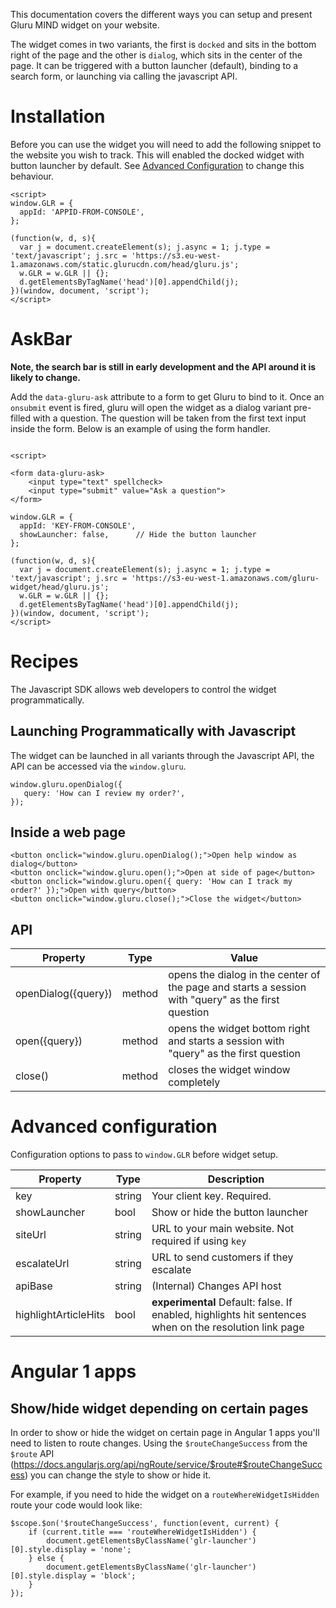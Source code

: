 This documentation covers the different ways you can setup and present Gluru MIND widget on your website.

The widget comes in two variants, the first is `docked` and sits in the bottom right of the page and the other is `dialog`, which sits in the center of the page. It can be triggered with a button launcher (default), binding to a search form, or launching via calling the javascript API.

# Installation

Before you can use the widget you will need to add the following snippet to the website you wish to track. This will enabled the docked widget with button launcher by default. See [Advanced Configuration](#advanced-configuration) to change this behaviour.

```
<script>
window.GLR = {
  appId: 'APPID-FROM-CONSOLE',
};

(function(w, d, s){
  var j = document.createElement(s); j.async = 1; j.type = 'text/javascript'; j.src = 'https://s3.eu-west-1.amazonaws.com/static.glurucdn.com/head/gluru.js';
  w.GLR = w.GLR || {};
  d.getElementsByTagName('head')[0].appendChild(j);
})(window, document, 'script');
</script>
```

# AskBar 

__Note, the search bar is still in early development and the API around it is likely to change.__

Add the `data-gluru-ask` attribute to a form to get Gluru to bind to it. Once an `onsubmit` event is fired, gluru will open the widget as a dialog variant pre-filled with a question. The question will be taken from the first text input inside the form. Below is an example of using the form handler.

```

<script>

<form data-gluru-ask>
    <input type="text" spellcheck>
    <input type="submit" value="Ask a question">
</form>

window.GLR = {
  appId: 'KEY-FROM-CONSOLE',
  showLauncher: false,      // Hide the button launcher 
};

(function(w, d, s){
  var j = document.createElement(s); j.async = 1; j.type = 'text/javascript'; j.src = 'https://s3-eu-west-1.amazonaws.com/gluru-widget/head/gluru.js';
  w.GLR = w.GLR || {};
  d.getElementsByTagName('head')[0].appendChild(j);
})(window, document, 'script');
</script>

```

# Recipes

The Javascript SDK allows web developers to control the widget programmatically.

## Launching Programmatically with Javascript

The widget can be launched in all variants through the Javascript API, the API can be accessed via the `window.gluru`.

```
window.gluru.openDialog({
   query: 'How can I review my order?',
});

```

## Inside a web page

```
<button onclick="window.gluru.openDialog();">Open help window as dialog</button>
<button onclick="window.gluru.open();">Open at side of page</button>
<button onclick="window.gluru.open({ query: 'How can I track my order?' });">Open with query</button>
<button onclick="window.gluru.close();">Close the widget</button>
```

## API

| Property             |  Type   | Value            |
|----------------------|---------|------------------|
| openDialog({query})  | method  | opens the dialog in the center of the page and starts a session with "query" as the first question |  
| open({query})  | method  | opens the widget bottom right and starts a session with "query" as the first question |  
| close()  | method  | closes the widget window completely 


# Advanced configuration

Configuration options to pass to `window.GLR` before widget setup.

|  Property    |   Type    |  Description |
|--------------|-----------|--------------|
| key          |   string  | Your client key. Required. |
| showLauncher |   bool    | Show or hide the button launcher | 
| siteUrl      |   string  | URL to your main website. Not required if using `key` |
| escalateUrl  |   string  | URL to send customers if they escalate | 
| apiBase      |   string  | (Internal) Changes API host
| highlightArticleHits | bool | **experimental** Default: false. If enabled, highlights hit sentences when on the resolution link page |

# Angular 1 apps
## Show/hide widget depending on certain pages
In order to show or hide the widget on certain page in Angular 1 apps you'll need to listen to route changes.
Using the `$routeChangeSuccess` from the `$route` API (https://docs.angularjs.org/api/ngRoute/service/$route#$routeChangeSuccess) you can change the style to show or hide it.

For example, if you need to hide the widget on a `routeWhereWidgetIsHidden` route your code would look like:
```
$scope.$on('$routeChangeSuccess', function(event, current) {
    if (current.title === 'routeWhereWidgetIsHidden') {
        document.getElementsByClassName('glr-launcher')[0].style.display = 'none';
    } else {
        document.getElementsByClassName('glr-launcher')[0].style.display = 'block';
    }
});
```
